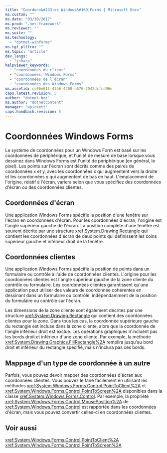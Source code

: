 ```yaml
---
title: "Coordonn&#233;es Windows&#160;Forms | Microsoft Docs"
ms.custom: ""
ms.date: "03/30/2017"
ms.prod: ".net-framework"
ms.reviewer: ""
ms.suite: ""
ms.technology: 
  - "dotnet-winforms"
ms.tgt_pltfrm: ""
ms.topic: "article"
dev_langs: 
  - "jsharp"
helpviewer_keywords: 
  - "coordonnées du client"
  - "coordonnées, Windows Forms"
  - "coordonnées de l'écran"
  - "coordonnées des Windows Forms"
ms.assetid: cc06e61f-43b6-4408-a676-2542dcfcd96e
caps.latest.revision: 5
author: "dotnet-bot"
ms.author: "dotnetcontent"
manager: "wpickett"
caps.handback.revision: 5
---
```

# Coordonn&#233;es Windows&#160;Forms
Le système de coordonnées pour un Windows Form est basé sur les coordonnées de périphérique, et l'unité de mesure de base lorsque vous dessinez dans Windows Forms est l'unité de périphérique \(en général, le pixel\).  Les points sur l'écran sont décrits comme des paires de coordonnées x et y, avec les coordonnées x qui augmentent vers la droite et les coordonnées y qui augmentent de bas en haut.  L'emplacement de l'origine, relatif à l'écran, variera selon que vous spécifiez des coordonnées d'écran ou des coordonnées clientes.  
  
## Coordonnées d'écran  
 Une application Windows Forms spécifie la position d'une fenêtre sur l'écran en coordonnées d'écran.  Pour les coordonnées d'écran, l'origine est l'angle supérieur gauche de l'écran.  La position complète d'une fenêtre est souvent décrite par une structure <xref:System.Drawing.Rectangle> qui contient les coordonnées d'écran de deux points qui définissent les coins supérieur gauche et inférieur droit de la fenêtre.  
  
## Coordonnées clientes  
 Une application Windows Forms spécifie la position de points dans un formulaire ou contrôle à l'aide de coordonnées clientes.  L'origine pour les coordonnées clientes est l'angle supérieur gauche de la zone cliente du contrôle ou formulaire.  Les coordonnées clientes garantissent qu'une application peut utiliser des valeurs de coordonnée cohérentes en dessinant dans un formulaire ou contrôle, indépendamment de la position du formulaire ou contrôle sur l'écran.  
  
 Les dimensions de la zone cliente sont également décrites par une structure <xref:System.Drawing.Rectangle> qui contient des coordonnées clientes pour la zone.  Dans tous les cas, la coordonnée supérieure gauche du rectangle est incluse dans la zone cliente, alors que la coordonnée de l'angle inférieur droit est exclue.  Les opérations graphiques n'incluent pas les bords droit et inférieur d'une zone cliente.  Par exemple, la méthode <xref:System.Drawing.Graphics.FillRectangle%2A> remplira jusqu'au bord droit et inférieur du rectangle spécifié, mais n'inclura pas ces bords.  
  
## Mappage d'un type de coordonnée à un autre  
 Parfois, vous pouvez devoir mapper des coordonnées d'écran aux coordonnées clientes.  Vous pouvez le faire facilement en utilisant les méthodes <xref:System.Windows.Forms.Control.PointToClient%2A> et <xref:System.Windows.Forms.Control.PointToScreen%2A> disponibles dans la classe <xref:System.Windows.Forms.Control>.  Par exemple, la propriété <xref:System.Windows.Forms.Control.MousePosition%2A> de <xref:System.Windows.Forms.Control> est rapportée dans les coordonnées d'écran, mais vous pouvez convertir celles\-ci en coordonnées clientes.  
  
## Voir aussi  
 <xref:System.Windows.Forms.Control.PointToClient%2A>   
 <xref:System.Windows.Forms.Control.PointToScreen%2A>